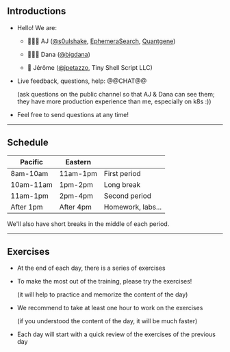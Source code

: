 ## Introductions

- Hello! We are:

   - 👷🏻‍♀️ AJ ([@s0ulshake], [EphemeraSearch], [Quantgene])

   - 👩🏼‍🔬 Dana ([@bigdana])

   - 🐳 Jérôme ([@jpetazzo], Tiny Shell Script LLC)

- Live feedback, questions, help: @@CHAT@@

  (ask questions on the public channel so that AJ & Dana can see them;
  <br/>they have more production experience than me, especially on k8s :))

- Feel free to send questions at any time!

---

## Schedule

| Pacific   | Eastern   |                   |
|-----------|-----------|-------------------|
| 8am-10am  | 11am-1pm  | First period      |
| 10am-11am | 1pm-2pm   | Long break        |
| 11am-1pm  | 2pm-4pm   | Second period     |
| After 1pm | After 4pm | Homework, labs... |

We'll also have short breaks in the middle of each period.


<!-- -->

[EphemeraSearch]: https://ephemerasearch.com/
[@jpetazzo]: https://mastodon.social/@jpetazzo
[@s0ulshake]: https://twitter.com/s0ulshake
[Quantgene]: https://www.quantgene.com/
[@bigdana]: https://twitter.com/bigdana

---

## Exercises

- At the end of each day, there is a series of exercises

- To make the most out of the training, please try the exercises!

  (it will help to practice and memorize the content of the day)

- We recommend to take at least one hour to work on the exercises

  (if you understood the content of the day, it will be much faster)

- Each day will start with a quick review of the exercises of the previous day

